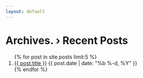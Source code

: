 ```yaml
---
layout: default
---
```


<div class="listing">
    <h1>Archives. <span>&rsaquo; Recent Posts</span></h1>
    <ol class="listing">
    {% for post in site.posts limit:5 %}
    <li><a href="{{ site.baseurl}}{{ post.url }}">{{ post.title }}</a> <time>{{ post.date | date: "%b %-d, %Y" }}</time></li>
    {% endfor %}
    </ol>
</div>
